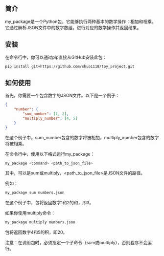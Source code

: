 ## 简介
my_package是一个Python包，它能够执行两种基本的数学操作：相加和相乘。它通过解析JSON文件中的数字数组，进行对应的数学操作并返回结果。

## 安装
在命令行中，你可以通过pip直接从GitHub安装此包：

```bash
pip install git+https://github.com/shuo1118/toy_project.git
```

## 如何使用
首先，你需要一个包含数字的JSON文件。以下是一个例子：

```json
{
    "number": {
        "sum_number": [1, 2],
        "multiply_number": [4, 5]
    }
}
```
在这个例子中，sum_number包含的数字将被相加，multiply_number包含的数字将被相乘。

在命令行中，使用以下格式运行my_package：

```bash
my_package <command> <path_to_json_file>
```
其中，<command>可以是sum或multiply，<path_to_json_file>是JSON文件的路径。

例如：
```bash
my_package sum numbers.json
```
在这个例子中，包将返回数字1和2的和，即3。

如果你使用multiply命令：
```bash
my_package multiply numbers.json
```
包将返回数字4和5的积，即20。

注意：在调用包时，必须指定一个子命令（sum或multiply），否则程序不会运行。
